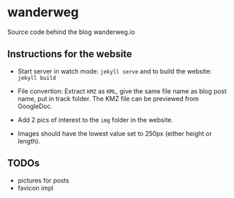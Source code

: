 # wanderweg
Source code behind the blog wanderweg.io

## Instructions for the website

- Start server in watch mode: `jekyll serve` and to build the website: `jekyll build`

- File convertion: Extract `KMZ` as `KML`, give the same file name as blog post name, put in track folder. The KMZ file can be previewed from GoogleDoc.

- Add 2 pics of interest to the `img` folder in the website.
- Images should have the lowest value set to 250px (either height or length).

## TODOs

- pictures for posts
- favicon impl

